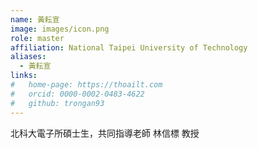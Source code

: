 ```yaml
---
name: 黃耘宣
image: images/icon.png
role: master
affiliation: National Taipei University of Technology
aliases:
  - 黃耘宣
links:
#   home-page: https://thoailt.com
#   orcid: 0000-0002-0483-4622
#   github: trongan93
---
```

北科大電子所碩士生，共同指導老師 林信標 教授


